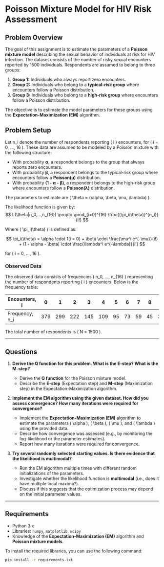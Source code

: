 # Poisson Mixture Model for HIV Risk Assessment

## Problem Overview

The goal of this assignment is to estimate the parameters of a **Poisson mixture model** describing the sexual behavior of individuals at risk for HIV infection. The dataset consists of the number of risky sexual encounters reported by 1500 individuals. Respondents are assumed to belong to three groups:

1. **Group 1:** Individuals who always report zero encounters.
2. **Group 2:** Individuals who belong to a **typical-risk group** where encounters follow a Poisson distribution.
3. **Group 3:** Individuals who belong to a **high-risk group** where encounters follow a Poisson distribution.

The objective is to estimate the model parameters for these groups using the **Expectation-Maximization (EM)** algorithm.

## Problem Setup

Let n_i  denote the number of respondents reporting \( i \) encounters, for \( i = 0, ..., 16 \). These data are assumed to be modeled by a Poisson mixture with the following structure:

- With probability **α**, a respondent belongs to the group that always reports zero encounters.
- With probability **β**, a respondent belongs to the typical-risk group where encounters follow a **Poisson(µ)** distribution.
- With probability **(1 - α - β)**, a respondent belongs to the high-risk group where encounters follow a **Poisson(λ)** distribution.

The parameters to estimate are \( \theta = (\alpha, \beta, \mu, \lambda) \).

The likelihood function is given by:
$$
L(\theta|n_0,...,n_{16}) \propto \prod_{i=0}^{16} \frac{(\pi_i(\theta))^{n_i}}{i!}
$$

Where \( \pi_i(\theta) \) is defined as:

$$
\pi_i(\theta) = \alpha \cdot 1(i = 0) + \beta \cdot \frac{\mu^i e^{-\mu}}{i!} + (1 - \alpha - \beta) \cdot \frac{\lambda^i e^{-\lambda}}{i!}
$$


for \( i = 0, ..., 16 \).

### Observed Data

The observed data consists of frequencies \( n_0, ..., n_{16} \) representing the number of respondents reporting \( i \) encounters. Below is the frequency table:

| Encounters, i | 0   | 1   | 2   | 3   | 4   | 5   | 6   | 7   | 8   | 9   | 10  | 11  | 12  | 13  | 14  | 15  | 16  |
|----------------|-----|-----|-----|-----|-----|-----|-----|-----|-----|-----|-----|-----|-----|-----|-----|-----|-----|
| Frequency, n_i | 379 | 299 | 222 | 145 | 109 | 95  | 73  | 59  | 45  | 30  | 24  | 12  | 4   | 2   | 0   | 1   | 1   | 0   |

The total number of respondents is \( N = 1500 \).

---

## Questions

1. **Derive the Q function for this problem. What is the E-step? What is the M-step?**

   - Derive the **Q function** for the Poisson mixture model.
   - Describe the **E-step** (Expectation step) and **M-step** (Maximization step) in the Expectation-Maximization algorithm.

2. **Implement the EM algorithm using the given dataset. How did you assess convergence? How many iterations were required for convergence?**

   - Implement the **Expectation-Maximization (EM)** algorithm to estimate the parameters \( \alpha \), \( \beta \), \( \mu \), and \( \lambda \) using the provided data.
   - Describe how convergence was assessed (e.g., by monitoring the log-likelihood or the parameter estimates).
   - Report how many iterations were required for convergence.

3. **Try several randomly selected starting values. Is there evidence that the likelihood is multimodal?**

   - Run the EM algorithm multiple times with different random initializations of the parameters.
   - Investigate whether the likelihood function is **multimodal** (i.e., does it have multiple local maxima?).
   - Discuss if this suggests that the optimization process may depend on the initial parameter values.

---

## Requirements

- Python 3.x
- Libraries: `numpy`, `matplotlib`, `scipy`
- Knowledge of the **Expectation-Maximization (EM)** algorithm and **Poisson mixture models**.

To install the required libraries, you can use the following command:

```bash
pip install -r requirements.txt
